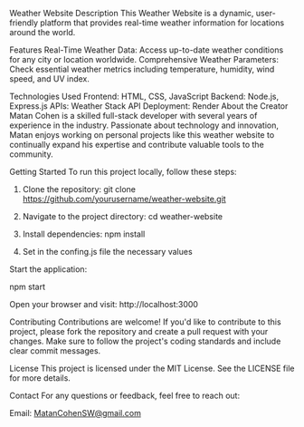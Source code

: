 Weather Website
Description
This Weather Website is a dynamic, user-friendly platform that provides real-time weather information for locations around the world.

Features
Real-Time Weather Data: Access up-to-date weather conditions for any city or location worldwide.
Comprehensive Weather Parameters: Check essential weather metrics including temperature, humidity, wind speed, and UV index.

Technologies Used
Frontend: HTML, CSS, JavaScript
Backend: Node.js, Express.js
APIs: Weather Stack API
Deployment: Render
About the Creator
Matan Cohen is a skilled full-stack developer with several years of experience in the industry. Passionate about technology and innovation, Matan enjoys working on personal projects like this weather website to continually expand his expertise and contribute valuable tools to the community.

Getting Started
To run this project locally, follow these steps:

1. Clone the repository:
git clone https://github.com/yourusername/weather-website.git

2. Navigate to the project directory:
cd weather-website

3. Install dependencies:
  npm install

4. Set in the confing.js file the necessary values


Start the application:

npm start

Open your browser and visit:
http://localhost:3000

Contributing
Contributions are welcome! If you'd like to contribute to this project, please fork the repository and create a pull request with your changes. Make sure to follow the project's coding standards and include clear commit messages.

License
This project is licensed under the MIT License. See the LICENSE file for more details.

Contact
For any questions or feedback, feel free to reach out:

Email: MatanCohenSW@gmail.com
